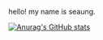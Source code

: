 hello! my name is seaung.

[![Anurag's GitHub stats](https://github-readme-stats.vercel.app/api?username=seaung&count_private=true&show_icons=true&theme=radical)](https://github.com/anuraghazra/github-readme-stats)

